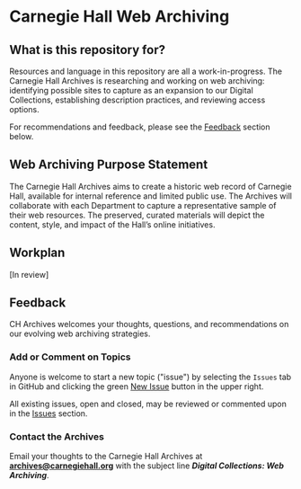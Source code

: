 # Carnegie Hall Web Archiving

## What is this repository for?
Resources and language in this repository are all a work-in-progress. The Carnegie Hall Archives is researching and working on web archiving: identifying possible sites to capture as an expansion to our Digital Collections, establishing description practices, and reviewing access options. 

For recommendations and feedback, please see the [Feedback](#feedback) section below.

## Web Archiving Purpose Statement

The Carnegie Hall Archives aims to create a historic web record of Carnegie Hall, available for internal reference and limited public use. The Archives will collaborate with each Department to capture a representative sample of their web resources. The preserved, curated materials will depict the content, style, and impact of the Hall’s online initiatives.  

## Workplan

[In review]

## Feedback

CH Archives welcomes your thoughts, questions, and recommendations on our evolving web archiving strategies. 

### Add or Comment on Topics

Anyone is welcome to start a new topic ("issue") by selecting the `Issues` tab in GitHub and clicking the green [New Issue](https://github.com/CarnegieHall/webarchiving/issues) button in the upper right.

All existing issues, open and closed, may be reviewed or commented upon in the [Issues](https://github.com/CarnegieHall/webarchiving/issues) section.

### Contact the Archives

Email your thoughts to the Carnegie Hall Archives at **archives@carnegiehall.org** with the subject line ***Digital Collections: Web Archiving***.
